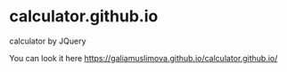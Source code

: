 # calculator.github.io
calculator by JQuery

You can look it here  https://galiamuslimova.github.io/calculator.github.io/
